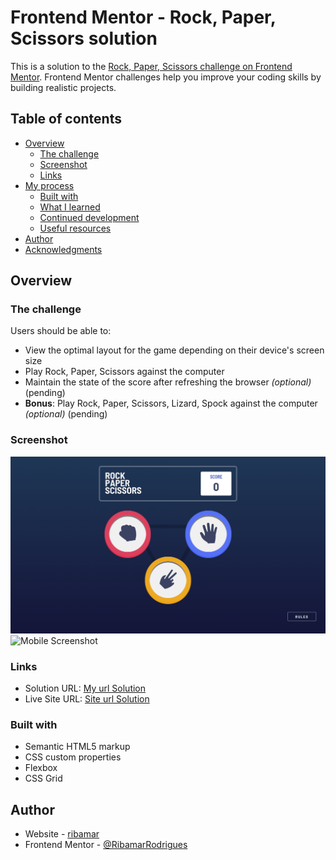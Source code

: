 # Frontend Mentor - Rock, Paper, Scissors solution

This is a solution to the [Rock, Paper, Scissors challenge on Frontend Mentor](https://www.frontendmentor.io/challenges/rock-paper-scissors-game-pTgwgvgH). Frontend Mentor challenges help you improve your coding skills by building realistic projects. 

## Table of contents

- [Overview](#overview)
  - [The challenge](#the-challenge)
  - [Screenshot](#screenshot)
  - [Links](#links)
- [My process](#my-process)
  - [Built with](#built-with)
  - [What I learned](#what-i-learned)
  - [Continued development](#continued-development)
  - [Useful resources](#useful-resources)
- [Author](#author)
- [Acknowledgments](#acknowledgments)

## Overview

### The challenge

Users should be able to:

- View the optimal layout for the game depending on their device's screen size
- Play Rock, Paper, Scissors against the computer
- Maintain the state of the score after refreshing the browser _(optional)_ (pending)
- **Bonus**: Play Rock, Paper, Scissors, Lizard, Spock against the computer _(optional)_ (pending)

### Screenshot

![Desktop Screenshot](images/Desktop.png)
![Mobile Screenshot](./screenshot.jpg)


### Links

- Solution URL: [My url Solution](https://your-solution-url.com)
- Live Site URL: [Site url Solution](https://your-live-site-url.com)


### Built with

- Semantic HTML5 markup
- CSS custom properties
- Flexbox
- CSS Grid


## Author

- Website - [ribamar](https://github.com/RibamarRodrigues)
- Frontend Mentor - [@RibamarRodrigues](https://www.frontendmentor.io/profile/RibamarRodrigues)
